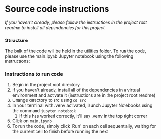 # Source code instructions
*If you haven't already, please follow the instructions in the project root readme to install all dependencies for this 
project*

### Structure
The bulk of the code will be held in the utilities folder. To run the code, please use the main.ipynb Jupyter notebook 
using the following instructions:

### Instructions to run code
1. Begin in the project root directory
2. If you haven't already, install all of the dependencies in a virtual environment and activate it (instructions are in 
the project root readme)
3. Change directory to src using `cd src`
4. In your terminal with .venv activated, launch Jupyter Notebooks using the command `jupyter notebook`
   1. If this has worked correctly, it'll say .venv in the top right corner
5. Click on `main.ipynb`
6. To run the code, simply click 'Run' on each cell sequentially, waiting for the current cell to finish before running 
the next